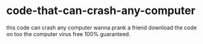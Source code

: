 # code-that-can-crash-any-computer
this code can crash any computer wanna prank a friend download the code on too the computer virus free 100% guaranteed. 
